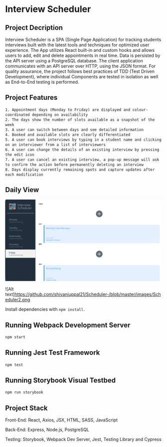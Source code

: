 # Interview Scheduler
## Project Decription 
  Interview Scheduler is a SPA (Single Page Application) for tracking students interviews built with the latest tools and techniques for optimized user experience. The App utilizes React built-in and custom hooks and allows users to add, edit and delete appointments in real time. Data is persisted by the API server using a PostgreSQL database. The client application communicates with an API server over HTTP, using the JSON format. For quality assurance, the project follows best practices of TDD (Test Driven Development), where individual Components are tested in isolation as well as End-to-End testing is performed.

## Project Features
    1. Appointment days (Monday to Friday) are displayed and colour-coordinated depending on availability
    2. The days show the number of slots available as a snapshot of the week
    3. A user can switch between days and see detailed information
    4. Booked and available slots are clearly differentiated
    5. A user can book interviews by typing in a student name and clicking on an interviewer from a list of interviewers
    6. A user can change the details of an existing interview by pressing the edit icon
    7. A user can cancel an existing interview, a pop-up message will ask to confirm the action before permanently deleting an interview
    8. Days display currently remaining spots and capture updates after each modification
  ## Daily View
 ![Alt text](https://github.com/shivaniuppal21/Scheduler-/blob/master/images/Scheduler1.png)
 
 
 ![Alt text]https://github.com/shivaniuppal21/Scheduler-/blob/master/images/Scheduler2.png

Install dependencies with `npm install`.

## Running Webpack Development Server

```sh
npm start
```

## Running Jest Test Framework

```sh
npm test
```

## Running Storybook Visual Testbed

```sh
npm run storybook
```
## Project Stack
Front-End: React, Axios, JSX, HTML, SASS, JavaScript

Back-End: Express, Node.js, PostgreSQL

Testing: Storybook, Webpack Dev Server, Jest, Testing Library and Cypress

